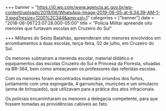 +++
banner = "https://i0.wp.com/www.agencia.ac.gov.br/wp-content/uploads/2019/06/WhatsApp-Image-2019-06-05-at-8.34.39-AM-1-3.jpeg?resize=1200%2C344&amp;ssl=1"
categories = ["banner"]
date = "2018-06-06T23:07:28.000-05:00"
title = "Polícia Militar apreende oito menores que furtavam escolas em Cruzeiro do Sul"

+++
Militares do Sexto Batalhão, apreenderam oito menores envolvidos em arrombamentos a duas escolas, terça-feira, 02 de julho, em Cruzeiro do Sul.

Os menores subtraíram a merenda escolar, material didático e equipamentos das escolas Cruzeiro do Sul e Princesa da Floresta, situadas na BR-364, bem como ameaçavam os professores das referidas escolas.

Com os menores foram encontrados materiais oriundos dos furtos, juntamente com uma espingarda, 4 garrunchas, munições e um simulacro (arma de brinquedo), que utilizavam para a prática dos atos infracionais.

Os policiais encaminharam os menores a delegacia competente, para que fossem tomadas as providências cabíveis ao fato.
